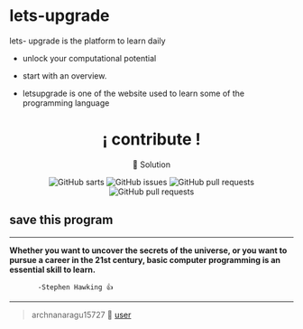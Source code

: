 # lets-upgrade
lets- upgrade is the platform to learn daily
- unlock your computational potential
* start with an overview.
  
* letsupgrade is one of the website used to learn some of the programming language

<div align="center">
	<h1>¡ contribute !</h1>
	<p>🚀 Solution</p>

![GitHub sarts](https://img.shields.io/github/stars/midudev/hacktoberfest-2022)
![GitHub issues](https://img.shields.io/github/issues/midudev/hacktoberfest-2022)
![GitHub pull requests](https://img.shields.io/github/issues-pr/midudev/hacktoberfest-2022)
![GitHub pull requests](https://img.shields.io/github/issues-pr-closed-raw/midudev/hacktoberfest-2022)

</div>

## save this program
---


 **Whether you want to uncover the secrets of the universe, or you want to pursue a career in the 21st century, basic computer programming is an essential skill to learn.**
 
           -Stephen Hawking 👍
  ---
  
  
> archnanaragu15727 🥀 [user](https://letsupgrade.in/user/archanaragu15727)
